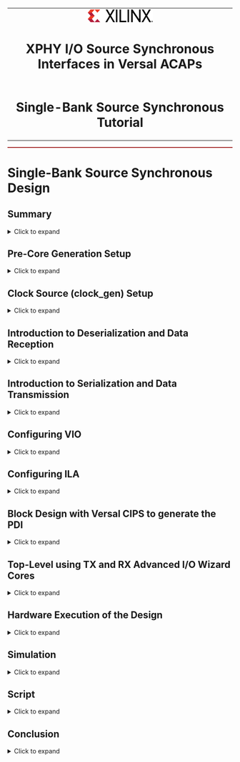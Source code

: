 ﻿<table>
 <tr>
   <td align="center"><img src="https://github.com/Xilinx/Image-Collateral/blob/main/xilinx-logo.png?raw=true" width="30%"/><h1>XPHY I/O Source Synchronous Interfaces in Versal ACAPs</h1>
   </td>
 </tr>
 <tr>
 <td align="center"><h1>Single-Bank Source Synchronous Tutorial</h1>
 </td>
 </tr>
</table>

<hr style="height:2px;border-width:0;background-color:brown">

<h1>Single-Bank Source Synchronous Design</h1>
<h2>Summary</h2>
<details>
   <summary>Click to expand</summary>

In the single-bank source synchronous reference design, six XPHY nibbles of the XPIO bank are used. Each XPHY nibble contains six XPHY NIBBLESLICEs that can transmit and receive data from six individual I/O pins. The transmit clock can be forwarded from the transmit core
either by the clock forward pins or by the transmit data pins from the bank. In this design, the transmit clock is forwarded by the clock forward pins. Because the design uses the LVDS  standard for the I/Os, data and clock are available in pairs of I/O pins.

The wizard configures clocking circuitry using an XPLL that is needed to support these configurations. The VCK190 board provides fixed and variable clock sources for the Versal device and other function blocks. Refer to the VCK190 Evaluation Board User Guide (<a href="https://www.xilinx.com/support/documentation/boards_and_kits/vck190/ug1366-vck190-eval-bd.pdf">UG1366</a>) to understand the clock generation and clock sources available on the board. This tutorial design uses the
clocking wizard to generate a clock source from the on-board programmable LPDDR4 SI570 Clock2. It in turn provides the clock from its CLKOUT1 port to the XPLL.CLKIN port of the TX and RX cores
used for source synchronous applications. CLKOUT1 is set to provide a clock of frequency 225 MHz when configuring the wizard.

The reference design uses the PRBS generator and checker to exercise the I/Os. The design files for the PRBS generator and checker are provided in the design suite. The generator and checker are instantiated in the top-level file. The PRBS generator generates the data and feeds the TX core, which serializes it and transmits it to the RX core via an external loopback cable/card.
This tutorial uses the FMC XM107 loopback card. The RX core feeds the data to the PRBS checker after deserializing it. The checker flags an error if it detects any mismatch. The block diagram of the reference design is shown in the following figure. The transmit clock is generated by feeding a 01010101 pattern to the corresponding clock forwarding pins.

<p align="center">
<img src="https://gitenterprise.xilinx.com/IPSP/Tutorials/blob/master/IO_Design/Single_bank_source_synchronous_design/Images/Single_Bank_Design.PNG" width ="750" height="500">
</p>
</details>

<h2>Pre-Core Generation Setup</h2>
<details>
   <summary>Click to expand</summary>

The following steps describe how to configure and set up the project before building the TX and RX cores using the AIOW.

1. Clone the tutorial to get all the source files.

3. Create a separate directory named Versal_ssync_rxtx_intrfce_sb to build the new project.
4. Launch the Vivado tools 2020.2 or later from the newly created directory.
5. Under Quick Start, select **Create Project**.
6. Click **Next** for the prompt to Create a New Vivado Project and use
Versal_ssync_rxtx_intrfce_sb for the name of the project. *Deselect* **Create a project subdirectory**.
7. Click **Next**. For Project Type, select **RTL project**. Deselect **Do not specify sources at this time**.
8. Add the source files from the Design folder under the Single_bank_source_synchronous_design folder.
9. Add the files toplevel_sb.sv, Prbs_Any.vhd, and Prbs_RxTx.vhd.
Make sure the Library is set to xil_defaultlib, and the files are used for synthesis and simulation by setting them under the HDL Source For column.
10. Similarly, add the files toplevel_testbench_sb.sv and toplevel_sim_sb.sv from the Simulation folder under the Single_bank_source_synchronous_design folder. Make sure the Library is set to xil_defaultlib and the file is used only for simulation by setting it under the HDL Source For column.
11. Select **Scan and add RTL include files into project** and **Copy sources into project**. Set the Target Language to **Verilog** and the Simulator Language to **Mixed**.
12. Click **Next** to proceed to adding the constraint files.
13. Add the file toplevel_sb.xdc from the Constraints folder under the
single_bank_source_synchronous_design folder. Select **Copy constraints files into project**.
14. Click **Next** to select the part for the project. Select part **xcvc1902-vsva2197-2MP-e-S** for the reference designs and click **Next**.
15. On the summary page for the project, make sure all the details match the settings and then click **Finish**.
16. The Vivado tools should create a project and display the hierarchy of the files under the Sources folder.
</details>

<h2>Clock Source (clock_gen) Setup</h2>
<details>
   <summary>Click to expand</summary>

The VCK190 board has an I2C programmable SI570 low-jitter 3.3V LVDS differential oscillator
(U3) connected to the GC inputs of U1 LPDDR4_2 interface bank 705. The LPDDR4_CLK2_P
and LPDDR4_CLK2_N series capacitor coupled clock signals are connected to XCVC1902 ACAP
U1 pins AW27 and AY27, respectively. At power-up, this clock defaults to an output frequency
of 200.000 MHz. User applications or the system controller can change the output frequency
within the range of 10 MHz to 945 MHz through the I2C bus interface. Power cycling the
VCK190 board reverts this user clock to the default frequency of 200.000 MHz. This design uses
the onboard oscillator to provide PLL clock inputs to the Clocking Wizard. This core
generated using the clocking wizard in turn provides its output clock (set to 225 MHz) on port CLKOUT1 to the Advanced I/O Wizard TX (Bank 706)
and Advanced I/O Wizard RX (Bank 707) cores.
The bank0_pll_clkin ports of the TX and RX cores is driven by this CLKOUT1 which acts as the PLL
input clocks to these cores.

Follow the steps below to generate the core that will provide the PLL input clock to the TX and
RX cores. See the figures in this section for reference.

1. To start generating this core, open the IP catalog and search for Clocking Wizard. Double-click **Clocking Wizard** from the catalog to open the Customize IP window.

2. For Component Name, enter clock_gen, which is used in the reference
design.

  **Note**: The component name should match the module name used in the top-level design.

3. Under the Clocking Features Tab, for the clocking primitive select **MMCM**.

4. On the same tab, set the input clock information as shown in the figure:

    a. Input Clock: Primary

    b. Port Name: clk in1

    c. Input Frequency(MHz): 200

    d. PLL Input Clock Frequency: 200 (This is important because the on-board clock defaults to 200 MHz.)

    e. Source: Differential clock capable pin

<p align="center">
<img src="https://gitenterprise.xilinx.com/IPSP/Tutorials/blob/master/IO_Design/Single_bank_source_synchronous_design/Images/clock_gen_config_1.PNG" width ="750" height="500">
</p>

5. In the Output Clocks tab, set the following:

    a. Output Clock: clk_out1

    b. Port Name: clk_out1

    c. Output Freq (MHz) Requested: 225

    d. Phase (Degrees) Requested: 0.000

    e. Duty Cycle (%) Requested: 50.000

    f. Drives: BUFG

    g. Clock Grouping: Auto


<p align="center">
<img src="https://gitenterprise.xilinx.com/IPSP/Tutorials/blob/master/IO_Design/Single_bank_source_synchronous_design/Images/clock_gen_config_2.PNG" width ="750" height="500">
</p>    

6. Under the MMCM Settings Tab, set the following:    
    a. Check the Allow Override Mode box

    b. Bandwidth: Low

    c. CLKFBOUT_MULT: 18

    d. CLKFBOUT_PHASE: 0

    e. COMPENSATION: AUTO

    f. DIVCLK_DIVIDE: 1

    g. CLKOUTFB_PHASE_CTRL: None

    h. In the second table, set Divide: 16

    i. Duty Cycle: 0.500

    j. Phase: 0.000

    Refer to the Versal ACAP Clocking Resources Architectural Manual (<a href="https://www.xilinx.com/support/documentation/architecture-manuals/am003-versal-clocking-resources.pdf">AM003</a>) to understand how Fvco and Fclkout is calculated.
    Also, refer to the Versal AI Core Series Data Sheet (<a href="https://www.xilinx.com/support/documentation/data_sheets/ds957-versal-ai-core.pdf">DS957</a>) to follow the limits for Fvco.

      Fvco = Fclkin × M/D

      Fclkout = Fclkin × M/(D*O)

      Where M is CLKFBOUT_MULT, D is DIVCLK_DIVIDE, and O is Divide from the values set previously.
      In this tutorial design, Fclkin = 200 MHz. Thus, Fvco = 3600 MHz and Fclkout = 225 MHz.

<p align="center">
<img src="https://gitenterprise.xilinx.com/IPSP/Tutorials/blob/master/IO_Design/Single_bank_source_synchronous_design/Images/clock_gen_config_3.PNG" height="500">
</p>    

7. The summary tab should look as shown in the following figure.

<p align="center">
<img src="https://gitenterprise.xilinx.com/IPSP/Tutorials/blob/master/IO_Design/Single_bank_source_synchronous_design/Images/clock_gen_config_4.PNG" height="500">
</p>    

8. Click **OK** after reviewing the settings. The IP is now customized and the Generate the Output
Products prompt appears. Set the Synthesis Option to **Out of context per IP** and then click
**Generate** to launch the design run for the newly generated core.
</details>


<h2>Introduction to Deserialization and Data Reception</h2>
<details>
   <summary>Click to expand</summary>

<h3>Data Reception</h3>

In this source synchronous design, the capture clock is the same as the transmit clock which is
looped back externally via a loopback card on the board from the TX to the RX core. The transmit
clock is forwarded with the data by the TX core. The clock-to-data relation in this design is center
alignment as shown in the following figure. The capture clock should be received on the package pin
pair assigned in the constraints file. It should be received on NIBBLESLICE[0] because it is the only
NIBBLESLICE that has clock forwarding abilities.

The XPLL in the RX core needs a PLL input clock that is used by the XPHY for calibration (BISC).
In the design, the PLL input clock is received on the bank0_pll_clkin port of the
RX core instantiated by the wizard. CLKOUT1 of clock_gen is used to provide the input PLL clock
to the RX core on bank0_pll_clkin port.

The data received at the RX core interface is forwarded through the bank instance to the
programmable logic where it gets checked by the PRBS checker.

<p align="center">
<img src="https://gitenterprise.xilinx.com/IPSP/Tutorials/blob/master/IO_Design/Single_bank_source_synchronous_design/Images/Center%20DDR.PNG" width ="1000" height="250">
</p>

<h3>Configure and Generate an RX Advanced I/O Wizard Core</h3>
<h4>Generating an RX Core</h4>

After following the previous steps to generate the top-level design and clock source core,
the next step is to generate TX and RX cores for operation. Follow these steps to generate the
RX core using the AIOW. See the figures in this section for reference.

1. To start generating a core for the RX, open the IP catalog and search for Advanced I/O Wizard.
Double-click **Advanced I/O Wizard** from the catalog to open the Customize IP window.

2. For Component Name, enter Rx_1bank_ssync_intrfce, which is used in the reference
design.

 **Note**: The component name should match the module name used in the top-level design.

3. In the Basic Tab, set Application to **SOURCE SYNCHRONOUS** from the drop-down list.
Set Bus Direction to **RX ONLY**.

4. On the same tab, set the following:

    a. Interface Speed: 1800 Mb/s

    b. PLL Clock Source: Fabric(Driven by BUFG)

    c. PLL Input Clock Frequency: 225

    d. Clock Data Relation: Center DDR

    e. RX Serialization Factor: 8

    f. Select **Include PLL in Core**

    g. The remaining options can be set to the default.

<p align="center">
<img src="https://gitenterprise.xilinx.com/IPSP/Tutorials/blob/master/IO_Design/Single_bank_source_synchronous_design/Images/RX_Config_1.PNG" width ="750" height="500">
</p>

5. In the Advanced tab, set the following:

    a. Select **REDUCE CONTROL SIGNALS** and **Enable BLI logic**.
       When BLI logic is enabled, the BLI registers between fabric and XPHY can be used to
       help with timing closure.

    b. Differential I/O Std: LVDS15.

    c. Number of Banks: 1 (because this is a single-bank design).

<p align="center">
<img src="https://gitenterprise.xilinx.com/IPSP/Tutorials/blob/master/IO_Design/Single_bank_source_synchronous_design/Images/RX_Config_2.PNG" width ="750" height="500">
</p>    

6. In the Pin Configuration tab, make an entry in the table for the data with the capture clock. Sixteen pairs for data are configured under this tab. When selecting 16 pairs for data, the
   wizard adds 1 pair for the capture clock.    

  *  Data and the Strobe Setting

      - Pin Direction = RX

      - I/O Type = Differential
      - Signal Type = Data
      - Strobe I/O Type = Differential
      - Strobe Name = strobe
      - Signal Name = Rx_data_pins
      - Number of Data Channels = 16

<p align="center">
<img src="https://gitenterprise.xilinx.com/IPSP/Tutorials/blob/master/IO_Design/Single_bank_source_synchronous_design/Images/RX_Config_3.PNG" height="500">
</p>    

7. Check the Summary tab. It should show 32 RX pins enabled (16 pairs of data + 1 pair of
strobes).

<p align="center">
<img src="https://gitenterprise.xilinx.com/IPSP/Tutorials/blob/master/IO_Design/Single_bank_source_synchronous_design/Images/RX_Config_4.PNG" height="500">
</p>    

8. Click **OK** after reviewing the settings. The IP is now customized, and the Generate the Output Products prompt appears. Set the Synthesis Option to **Out of context per IP** and click **Generate to launch the design run** for the newly generated RX core. The default placement might look different but this does not matter because the default placement is adjusted later based on the pin locations in the
constraints file.

<h3>Receiver Design Considerations</h3>

This RX core is set up to work for a data rate of 1800 Mb/s. Also, the core is configured for
LVDS15 in the reference design. This single-bank design is configured for a center-aligned DDR system.
An XPIO bank has 54 pins, and this design uses 34 pins in the form of 16 pairs of data pins and one pair of capture clock pins. The design constrains the ports for the receive interfaces, and the wizard
takes care of the placement.
</details>

<h2>Introduction to Serialization and Data Transmission</h2>
<details>
   <summary>Click to expand</summary>

<h3>Data Transmission</h3>

In the reference design, the TX core sends out the transmit clock via the clock forward pins. The data in
this design is generated using the PRBS generator. The transmit clock is generated by feeding
the pattern 01010101 to the clock forwarding pins. The data generated by the PRBS generator
is fed into the TX core from the programmable logic, which follows the TX datapath through a
serializer and output delay within the PHY. The serializer supports 8:1, 4:1, and 2:1 serialization.
In the design, an 8:1 serialization factor is used. The data is transmitted through the TX data pins
of the core. To understand the data flow operation inside the TX core, see Versal ACAP SelectIO
Resources Architecture Manual (<a href="https://www.xilinx.com/support/documentation/architecture-manuals/am010-versal-selectio.pdf">AM010</a>).

The PLL input clock to the TX core is fed to the XPLL through a bank0_pll_clkin port. In the design,
the PLL input clock from the CLKOUT1 port of the clock_gen core is received on the bank0_pll_clkin port
of the TX core instantiated by the wizard. The transmit clock can be forwarded either through the data
pins or the clock forwarding pins on the TX core. This design uses the clock forwarding pins to
support the center DDR alignment. The wizard provides an option to set the phase on the
forwarded clock to 90, which aligns the data-to-clock relation to support the center DDR on the
RX core. The transmit clock is transmitted on NIBBLESLICE[0] and NIBBLESLICE[1] to the RX
core.

<h3>Configure and Generate a TX Advanced I/O Wizard Core</h3>
<h4>Generating a TX Core</h4>

Follow these steps to generate the TX core using the AIOW. See the figures in this section for
reference.

1. To start generating a core for the TX, open the IP catalog and search for Advanced I/O Wizard.
Double-click **Advanced I/O Wizard** to open the Customize IP window for the wizard.

2. For Component Name, enter Tx_1bank_ssync_intrfce, which is used in the reference
design.

  **Note**: The component name should match the module name used in the top-level design.

3. In the Basic Tab, set Application to **SOURCE SYNCHRONOUS** from the drop-down list, and set Bus Direction to **TX ONLY**.

4. On the same tab, set the following:

   a. Interface Speed: 1800 Mb/s.

   b. PLL Clock Source: Fabric (Driven by BUFG).

   c. PLL Input Clock Frequency: 225.

   d. Forwarded Clock Phase to 90.

   e. Clock Data Relation: Edge DDR.

   f. TX Serialization Factor: 8

   g. Select **Include PLL in Core**.

   h. The remaining options can be set to the default.

<p align="center">
<img src="https://gitenterprise.xilinx.com/IPSP/Tutorials/blob/master/IO_Design/Single_bank_source_synchronous_design/Images/TX_Config_1.PNG" width ="750" height="500">
</p>

5. In the Advanced tab, set the following:

   a. Select **REDUCE CONTROL SIGNALS** and **Enable BLI logic**.
When BLI logic is enabled, the BLI registers between fabric and XPHY can be used to help with timing closure.

   b. Differential I/O Std: LVDS15

   c. Number of Banks: 1 (because this is a single-bank design).

<p align="center">
<img src="https://gitenterprise.xilinx.com/IPSP/Tutorials/blob/master/IO_Design/Single_bank_source_synchronous_design/Images/TX_Config_2.PNG" width ="750" height="500">
</p>

6. In the Pin Configuration tab, add two entries in the table. One entry is for the data with I/O type of differential, signal type of data, and signal name of Tx_data. The other entry is
for the clock forwarding pins with I/O type of differential, signal type of Clk Fwd, and signal name of Clk_fwd.

  * Data Setting
    - Pin Direction = TX
    - I/O Type = Differential
    - Signal Type = Data
    - Signal Name = Tx_data
    - Number of Data Channels = 16

  * Data Setting
    - Pin Direction = TX
    - I/O Type = Differential
    - Signal Type = Clk Fwd   
    - Signal Name = Clk_fwd
    - Number of Data Channels = 1

<p align="center">
<img src="https://gitenterprise.xilinx.com/IPSP/Tutorials/blob/master/IO_Design/Single_bank_source_synchronous_design/Images/TX_Config_3.PNG" height="500">
</p>    

7. Check the Summary tab. It should show 34 TX pins enabled (16 pairs of data + 1 pair of
forwarded clock). The PLL input clock for the TX is driven from the programmable logic as
selected in the Basic tab while configuring the TX core.

<p align="center">
<img src="https://gitenterprise.xilinx.com/IPSP/Tutorials/blob/master/IO_Design/Single_bank_source_synchronous_design/Images/TX_Config_4.PNG" height="500">
</p>    

8. Click **OK** after reviewing the settings. The IP is now customized and the Generate the Output
Products prompt appears. Set the Synthesis Option to **Out of context per IP** and click **Generate** to launch the design run for the newly generated TX core. The default placement might look different,
but this does not matter because the default placement is adjusted later based on the pin locations in the constraints file.

<h3>Transmitter Design Considerations</h3>

This TX core is set up for a data rate of 1800 Mb/s. Also, the core is configured and tested for
LVDS15 in the reference design. This single bank design uses the clock from the CLKOUT1 port of the clock_gen core to feed the XPLL of the TX core. The PLL input clock that feeds the TX core
is driven through the BUFG and then passed to the bank0_pll_clkin port. An XPIO bank has 54 pins, and the design uses 34 pins in the form of 16 pairs of data pins and one pair of transmit clock/strobe via the clock forwarding pins. The design constrains the ports for the transmit interfaces and the placement is taken care of by the Vivado tools.
</details>

<h2>Configuring VIO</h2>
<details>
   <summary>Click to expand</summary>

Virtual Input/Output with AXIS Interface (VIO) is a customizable core that can monitor and drive internal
FPGA signals in real time. This design uses VIO to drive control signals such as resets.
Follow the steps below to add and configure VIO:

1. To start generating a VIO core, open the IP catalog and search for VIO. Double-click the IP from the
catalog to open the Customize IP window.

2. For Component Name, enter vio_0, which is used in the reference design.

  **Note**: The component name should match the module name used in the top-level design.

3. Set Input Probe Count to **8** and Output Probe Count to **7**.


<p align="center">
<img src="https://gitenterprise.xilinx.com/IPSP/Tutorials/blob/master/IO_Design/Single_bank_source_synchronous_design/Images/VIO_Config.PNG" height="500">
</p>    


4. Click **OK** after reviewing the settings. The IP is now customized and the Generate the Output Products prompt appears. Set the Synthesis Option to **Out of context per IP** and click **Generate** to launch the design run for the newly generated VIO core.
</details>

<h2>Configuring ILA</h2>
<details>
   <summary>Click to expand</summary>

Integrated Logic Analyzer with AXIS Interface (ILA) is a customizable logic analyzer core that can be used to monitor the internal signals of a design. This design uses ILA in order to monitor internal signals of the design such as ready, pll_locked, and error signals. Follow the steps below to add and configure ILA:

1. To start generating an ILA core, open the IP catalog and search for ILA. Double-click on the IP from the
catalog to open the Customize IP window.

2. For Component Name, enter ila_0, which is used in the reference design.

  **Note**: The component name should match the module name used in the top-level design.

3. Set Number of Probes to **16**.


<p align="center">
<img src="https://gitenterprise.xilinx.com/IPSP/Tutorials/blob/master/IO_Design/Single_bank_source_synchronous_design/Images/ILA_Config_1.PNG" height="500">
</p>    


4. Change the width of probe ports probe12 through probe15 to **8**. The rest of the ports should have a width of **1**.


<p align="center">
<img src="https://gitenterprise.xilinx.com/IPSP/Tutorials/blob/master/IO_Design/Single_bank_source_synchronous_design/Images/ILA_Config_2.PNG" height="500">
</p>    

5. Click **OK** after reviewing the settings. The IP is now customized and the Generate the Output Products prompt appears. Set the Synthesis Option to **Out of context per IP** and then click **Generate** to launch the design run for the newly generated ILA core.
</details>

<h2>Block Design with Versal CIPS to generate the PDI</h2>
<details>
   <summary>Click to expand</summary>

In order to generate the PDI for a Versal device, the design needs to be built with the Control, Interfaces, and Processing Systems (CIPS) IP.
CIPS is the software interface around
the Versal processing system. The Versal family consists of a system-on-chip (SoC) style integrated
processing system (PS) and a programmable logic (PL) unit, NoC, and AI Engine providing an extensible
and flexible SoC solution on a single die. In the Versal ACAP SOC architecture, the ILA and
VIO IPs require a debug hub IP in order to function. This debug hub IP must in turn be connected to
the CIPS processor. A few additional blocks provide necessary clocking, reset, and NOC connectivity required for the debug IP to operate correctly.

Follow the steps below to create the Block Design:

1. Under Flow Navigator, click on **Create Block Design**. Name it design_1.

2. Press the '+' button to add IP. Search for CIPS in the search box and press ENTER.
Double click the CIPS IP to customize the IP.

  * Under Configuration Options, navigate to **PS-PMC > Clock Configuration**. Go to **Output Clocks** > **PMC Domain Clocks** > **PL Fabric Clocks** and select **PL0_REF_CLK** as shown in the figure.

<p align="center">
<img src="https://gitenterprise.xilinx.com/IPSP/Tutorials/blob/master/IO_Design/Single_bank_source_synchronous_design/Images/CIPS_Config_1.PNG" height="500">
</p>    

  * Under Configuration Options, navigate to **PS-PMC > PL-PS Interfaces**. Set Number of PL Resets to 1
  as shown in the figure.

<p align="center">
<img src="https://gitenterprise.xilinx.com/IPSP/Tutorials/blob/master/IO_Design/Single_bank_source_synchronous_design/Images/CIPS_Config_2.PNG" height="500">
</p>    

  * Under Configuration Options, navigate to **PS-PMC > NoC**. Under Non Coherent Interfaces, check the box for **PMC to NoC**.

<p align="center">
<img src="https://gitenterprise.xilinx.com/IPSP/Tutorials/blob/master/IO_Design/Single_bank_source_synchronous_design/Images/CIPS_Config_3.PNG" height="500">
</p>   

  * Click **OK**.

3. Press the '+' button to add IP. Search for Clocking Wizard in the search box and press ENTER.

4. Press the '+' button to add IP. Search for Processor System Reset in the search box and press ENTER.

5. Press the '+' button to add IP. Search for AXI NoC in the search box and press ENTER. Double click the AXI NoC IP to customize the IP.

  * On the General tab, set Number of AXI Clocks to 2.

<p align="center">
<img src="https://gitenterprise.xilinx.com/IPSP/Tutorials/blob/master/IO_Design/Single_bank_source_synchronous_design/Images/NoC_Config_1.PNG" height="500">
</p>

  * Under **Inputs > AXI Inputs**, make the changes as shown in the following figure.

<p align="center">
<img src="https://gitenterprise.xilinx.com/IPSP/Tutorials/blob/master/IO_Design/Single_bank_source_synchronous_design/Images/NoC_Config_2.PNG" height="500">
</p>

  * Under **Outputs > AXI Outputs**, make the changes as shown in the following figure.

<p align="center">
<img src="https://gitenterprise.xilinx.com/IPSP/Tutorials/blob/master/IO_Design/Single_bank_source_synchronous_design/Images/NoC_Config_3.PNG" height="500">
</p>

  * Click **OK**.

6. Press the '+' button to add IP. Search for AXI4 Debug Hub in the search box and press ENTER.

7. Make the connections manually by connecting the ports as shown in the figure. To connect the ports drag the pencil marker from the source port to the destination port.

<p align="center">
<img src="https://gitenterprise.xilinx.com/IPSP/Tutorials/blob/master/IO_Design/Single_bank_source_synchronous_design/Images/BD_Config_1.PNG" height="500">
</p>

8. Click on **Validate Design** under the Tools option on the top bar.

9. In the Address Editor Tab, right click the object and select **Assign**.

<p align="center">
<img src="https://gitenterprise.xilinx.com/IPSP/Tutorials/blob/master/IO_Design/Single_bank_source_synchronous_design/Images/BD_Config_2.PNG" height="500">
</p>

10. Save the Block Design and close it. Right click the block design "design_1" under Sources and select **Generate Output
Products**. Select **Out of context per Block Design** when prompted to select the Synthesis Option.
</details>

<h2>Top-Level using TX and RX Advanced I/O Wizard Cores</h2>
<details>
   <summary>Click to expand</summary>

The top-level design file (toplevel_sb.sv) includes the toplevel_sb module. This module
helps connect the interfaces such as clocks, debug ports, and I/O ports with the appropriate
sources. The top-level design houses the instantiation of both the RX and TX cores. To test
the design, the PRBS patterns from the custom PRBS generator provided in the design suite can
be used to generate and check the received data.

The PRBS generator generates 8-bit data for each pair of pins and feeds it to the TX core, which
in turn transmits it through the TX pins. The PRBS generator also houses an error injecting
mechanism. The data is received on the I/O ports of the RX core through an external loopback card.
The RX core forwards the deserialized data through the PHY to the programmable logic. This
deserialized data is then fed into the PRBS checker to check for any failures.

The top-level design file includes a constraints file (toplevel_sb.xdc). This file is used to
create clocks for the design, assign locations or pins to all the I/O ports in the design, and set
attributes if needed. The reference design constrains the design to optimally support high data
rates. The user must constrain the TX and RX ports. The Vivado tools can assign the XPHY
nibbles to the XPHY sites. The Advanced I/O Planner should be used to help with pin assignments
(see Advanced I/O Wizard LogiCORE IP Product Guide (<a href="https://www.xilinx.com/support/documentation/ip_documentation/advanced_io_wizard/v1_0/pg320-advanced-io-wizard.pdf">PG320</a>)) when using the AIOW. This tutorial uses prebuilt hardware in the form of the external loopback card. Thus, the I/O locations are provided in the XDC file.
</details>

<h2>Hardware Execution of the Design</h2>
<details>
   <summary>Click to expand</summary>

This design uses the FMC XM107 Loopback Card. This card provides hard-wired loopback connections.
Thirty-four sets of differential pair nets LA[00:16]_P/N are looped one-to-one to LA[17:33]_P/N.
These loops are direct-connect. Refer to the FMC XM107 Loopback Card User Guide (<a href="https://www.xilinx.com/support/documentation/boards_and_kits/ug539.pdf">UG539</a>). Following is the table from the FMC XM107 Loopback Card User Guide which highlights the loopback connections on the card.
The XM107 loopback card goes on connector J51 on the VCK190 platform for this design.

<p align="center">
<img src="https://gitenterprise.xilinx.com/IPSP/Tutorials/blob/master/IO_Design/Single_bank_source_synchronous_design/Images/XM107_Loopback_1.PNG" height="500">
</p>

<p align="center">
<img src="https://gitenterprise.xilinx.com/IPSP/Tutorials/blob/master/IO_Design/Single_bank_source_synchronous_design/Images/XM107_Loopback_2.PNG" height="500">
</p>

This design has been tested with a xcvc1902-vsva2197-2MP-e-S Versal device.
In the reference design, bank 706 is used for the TX core, and bank 707 is used for the RX core.
Refer to the VCK190 Schematics (<a href="https://www.xilinx.com/member/forms/download/design-license.html?cid=1b472a7f-089f-495e-97cb-68bcb4cceec8&filename=vck190-schematic-xtp610.zip">XTP610</a>). The pin assignments mentioned in the
constraints file (toplevel_sb.xdc) take care of these available loopback connections. The transmit
clock is sent on BD23 and BD24, which loops back as the capture clock on BB16 and BC16.

At this point, all the files are added to the project, and both the RX and TX cores are generated.
The design is ready to be synthesized and implemented. After the design has been implemented without any errors, build
the device image to generate a PDI to run on the hardware.

Before programming the PDI, make sure the power rail VADJ_FMC shows a reading of 1.5V. This ensures that the FMC card is operational. DS26 is the status LED on the board for VADJ_FMC.
If VADJ_FMC is not set to the correct value, or the DS26 status LED is not green, follow the workaround below.
Download the VCK190 Software Install and Board Setup Tutorial (<a href="https://www.xilinx.com/products/boards-and-kits/vck190.html#documentation">XTP619</a>) and VCK190 Board Interface Test (BIT) Tutorial (<a href="https://www.xilinx.com/products/boards-and-kits/vck190.html#documentation">XTP613</a>). Install the UART drivers by following the "UART Driver Install" section in the VCK190 Software Install and Board Setup Tutorial (<a href="https://www.xilinx.com/products/boards-and-kits/vck190.html#documentation">XTP619</a>).
Make sure to follow the appropriate steps under "Hardware Setup." The baud rate needs to be set to 115200, otherwise, the COM port displays all garbled characters.
Follow the steps under "Terminal Setup." This tutorial was tested using the USB-C cable (JTAG Boot mode).
Make sure this cable is the only one connected to the desktop being used. After the system controller firmware boots up on the appropriate COM port, use the command:
<b>nohup /usr/bin/boardframework.sh</b>.

<p align="center">
<img src="https://gitenterprise.xilinx.com/IPSP/Tutorials/blob/master/IO_Design/Single_bank_source_synchronous_design/Images/boardframework_script.PNG" height="500">
</p>

After the COM port displays DONE, close the COM Port. At this time all the COM ports should be closed.
Follow the steps under "VCK190 Board Interface Test Setup." Navigate to the directory which has the executable BoardUI.exe.

Launch BoardUI.exe and click **OK**.

<p align="center">
<img src="https://gitenterprise.xilinx.com/IPSP/Tutorials/blob/master/IO_Design/Single_bank_source_synchronous_design/Images/Board_Information.PNG" height="500">
</p>

Click on **Layout** and deselect Hide Right Pane, then click on the **System Controller** tab in the bottom section.

<p align="center">
<img src="https://gitenterprise.xilinx.com/IPSP/Tutorials/blob/master/IO_Design/Single_bank_source_synchronous_design/Images/Hide_Right_pane.PNG" height="500">
</p>

Click on **FMC** and under Set VADJ and Current, enter **1.5** in the box beside Set VADJ as shown in the following figure. Click the **Set VADJ** button.

<p align="center">
<img src="https://gitenterprise.xilinx.com/IPSP/Tutorials/blob/master/IO_Design/Single_bank_source_synchronous_design/Images/Set_FMC_Voltage.PNG" height="500">
</p>

If there are no errors, click **Get VADJ**. It should display 1.5V.

<p align="center">
<img src="https://gitenterprise.xilinx.com/IPSP/Tutorials/blob/master/IO_Design/Single_bank_source_synchronous_design/Images/Get_VADJ_FMC_Voltage.PNG" height="500">
</p>

These steps should ensure that the VADJ_FMC power rail is set to the correct value. This workaround is needed each time the board is power-cycled.
This workaround might not be needed in future versions of the System Controller firmware.

After VADJ_FMC is correctly set, use the Hardware Manager from the Vivado tools to program the PDI and the probes file (.ltx). Upon programming, the VIO window appears, through which you can set the necessary resets to all the cores and the error injections
for PRBS Generator and Checker. The ILA window can be used to check the status signals and the data. To reset the board using the VIO output signals, follow the sequence below:

1. Set int_prbs_gen_rst to 1.
2. Set int_prbs_chk_rst to 1.
3. Set int_rx_rst to 1.
4. Set int_pll_rst_pll_rx to 1.
5. Set int_tx_rst to 1.
6. Set int_pll_rst_pll_tx to 1.

This should clear all the pll_locked, intf_rdy, and PRBS gen/chk signals. To set all the status signals again, release the resets by following the sequence below:

1. Set int_pll_rst_pll_tx to 0.
2. Set int_tx_rst to 0.
3. Set int_pll_rst_pll_rx to 0.
4. Set int_rx_rst to 0.
5. Set int_prbs_chk_rst to 0.
6. Set int_prbs_gen_rst to 0.

This should release all the resets, and the design is operational. In order to inject the error, set int_inject_err to 1. This should set the error flag int_prbs_err_all_sync. Alternatively, use the script reset_sb.tcl on the TCL console.
</details>

<h2>Simulation</h2>
<details>
   <summary>Click to expand</summary>

The reference design uses the toplevel_testbench_sb.sv file to create a simple test
bench. This test bench connects the TX core to the RX core via loopback<num> connections
(wires). The transmit clock is transmitted on loopback13 and loopback14 loopback wires. All the
other loopback connections are used to transmit and receive the data. The clock-to-data
relationship is center aligned as shown in the following figure captured from the simulation.

<p align="center">
<img src="https://gitenterprise.xilinx.com/IPSP/Tutorials/blob/master/IO_Design/Single_bank_source_synchronous_design/Images/Center_Alignment.png" height="500">
</p>    

The top-level file (toplevel_sb.sv) highlights the lines which would need to be uncommented and commented in order
to simulate the design. The test bench provides the necessary clock and resets to the design and triggers its operation.
The PLL input clock is provided at 4.444 ns (225 MHz) to the RX and TX cores. The transmit/capture clock toggles at 900 MHz (1.111 ns period) as shown in the following figure. Because the
system is double data rate, the interface operates at 1800 Mb/s.

<p align="center">
<img src="https://gitenterprise.xilinx.com/IPSP/Tutorials/blob/master/IO_Design/Single_bank_source_synchronous_design/Images/1800Mbps.png" height="500">
</p>    

<h3>Simulating the Design</h3>

The design is tested with the Vivado Simulator 2020.2. This section describes how to launch the
simulation. Assuming the Vivado project is already created for the design, follow these steps to
simulate the design:

1. Under Simulation Sources, right click toplevel_testbench_sb.sv and select **Set as Top**.
Then, under Simulation from the Flow Navigator, click **Run Simulation**.

2. From the listed options, select **Run Behavioral Simulation**. This elaborates the design and
launches the simulation. Add desired signals such as intf_rdy, pll_locked, and int_prbs_err* to the waveform.

3. The run time for the simulation is 1 ns by default. It takes about 230 μs for the intf_rdy to be
asserted for the RX core, which indicates that the Built In Self Calibration process has completed and
the interface is ready for operation. Only after its assertion and the next Prbs_Valid should the data be
compared. Consequently, launch the simulation for a duration of more than 230 μs using the
box highlighted in the following figure. If necessary, add any additional signals to the waveform.

<p align="center">
<img src="https://gitenterprise.xilinx.com/IPSP/Tutorials/blob/master/IO_Design/Single_bank_source_synchronous_design/Images/Simulation_Time.png" height="500">
</p>    

4. After the behavioral simulation is finished, check for any errors by observing error flags for
the PRBS generator and checker. For example, int_prbs_err<num> reports the errors for each
instantiation of the PRBS generator and checker. The int_prbs_err24 denotes the error flag for
the PRBS module instantiated for NIBBLE[2], NIBBLESLICE[4]. Although the ports are named Tx_data_n0_bs2_p, this does not necessarily mean that they would map to NIBBLE[0], NIBBLESLICE[2].
Refer to the schematics to check the exact mapping of any pin in the design. Similarly,
Int_prbs_err_00 denotes the error for any NIBBLESLICEs on NIBBLE[2]. Int_prbs_err_12 denotes
the error for any NIBBLESLICEs on NIBBLE[1] and NIBBLE[2]. Int_prbs_err_all denotes an error on any NIBBLESLICEs across all the nibbles.
</details>

<h2>Script</h2>
<details>
   <summary>Click to expand</summary>

This section describes the script to build the design using Versal_ssync_rxtx_intrfce_sb.tcl. This design was built on
a machine with Linux OS. If running on Windows OS, there is a restriction with regard to the longest path. The user must make sure the
project directory is located close to the C:/ drive (hierarchically, the project directory should be under the C:/ drive). Also, change the
name of the directory Single_bank_source_synchronous_design in this tutorial to a shorter name. Change the name of the variable
_xil_proj_name_ (variable that sets the name of the project) in the script to a shorter name.
This script builds the design by adding all the source files, and adding and configuring the IP cores in the design.
The script also launches the synthesis and implementation.

In order to run the script, make sure it is placed beside the Design, Constraints, and Simulation directories. Launch the Vivado tools, and in the TCL console, run the command:
<b>source ./Versal_ssync_rxtx_intrfce_sb.tcl</b>.

It takes a few minutes for the script to build and implement the design.
</details>

<h2>Conclusion</h2>
<details>
   <summary>Click to expand</summary>

This tutorial confirms the use of the Advanced I/O Wizard for a source synchronous application for single-bank RX and TX interfaces.
</details>
